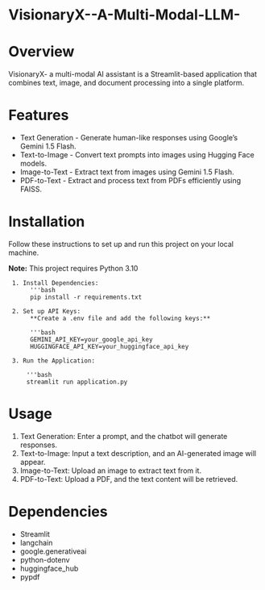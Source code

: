# VisionaryX--A-Multi-Modal-LLM- #

# Overview #

VisionaryX- a multi-modal AI assistant is a Streamlit-based application that combines text, image, and document processing into a single platform.

# Features #

 * Text Generation - Generate human-like responses using Google’s Gemini 1.5 Flash.
 * Text-to-Image - Convert text prompts into images using Hugging Face models.
 * Image-to-Text - Extract text from images using Gemini 1.5 Flash.
 * PDF-to-Text - Extract and process text from PDFs efficiently using FAISS.

# Installation #

   Follow these instructions to set up and run this project on your local machine.
   
   **Note:** This project requires Python 3.10 

     1. Install Dependencies:
          '''bash
          pip install -r requirements.txt 
          
     2. Set up API Keys: 
          **Create a .env file and add the following keys:**
          
          '''bash
          GEMINI_API_KEY=your_google_api_key  
          HUGGINGFACE_API_KEY=your_huggingface_api_key  

     3. Run the Application:
     
         '''bash
         streamlit run application.py

#  Usage #

  1. Text Generation: Enter a prompt, and the chatbot will generate responses.
  2. Text-to-Image: Input a text description, and an AI-generated image will appear.
  3. Image-to-Text: Upload an image to extract text from it.
  4. PDF-to-Text: Upload a PDF, and the text content will be retrieved.

# Dependencies #

 * Streamlit
 * langchain
 * google.generativeai
 * python-dotenv
 * huggingface_hub
 * pypdf
   




           





